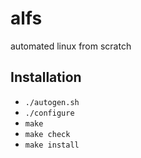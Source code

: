 # alfs
automated linux from scratch

## Installation
- `./autogen.sh`
- `./configure`
- `make`
- `make check`
- `make install`
